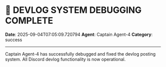 # 🔧 DEVLOG SYSTEM DEBUGGING COMPLETE

**Date**: 2025-09-04T07:05:09.720794
**Agent**: Captain Agent-4
**Category**: success

---

Captain Agent-4 has successfully debugged and fixed the devlog posting system. All Discord devlog functionality is now operational.

